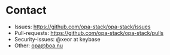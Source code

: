 # Contact

* Issues: https://github.com/opa-stack/opa-stack/issues
* Pull-requests: https://github.com/opa-stack/opa-stack/pulls
* Security-issues: @xeor at keybase
* Other: opa@boa.nu